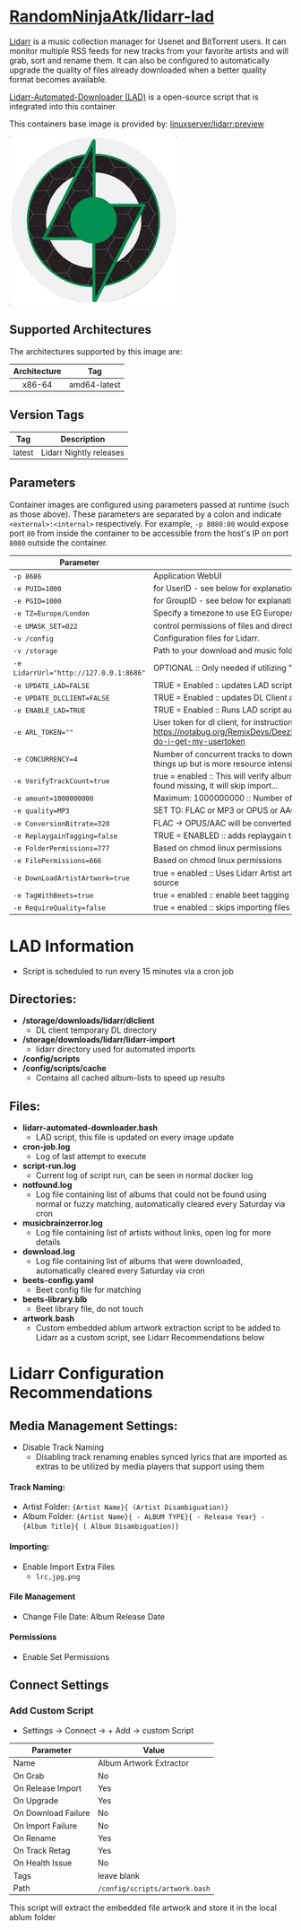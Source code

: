 
# [RandomNinjaAtk/lidarr-lad](https://github.com/RandomNinjaAtk/docker-lidarr-lad)

[Lidarr](https://github.com/lidarr/Lidarr) is a music collection manager for Usenet and BitTorrent users. It can monitor multiple RSS feeds for new tracks from your favorite artists and will grab, sort and rename them. It can also be configured to automatically upgrade the quality of files already downloaded when a better quality format becomes available.


[Lidarr-Automated-Downloader (LAD)](https://github.com/RandomNinjaAtk/lidarr-automated-downloader) is a open-source script that is integrated into this container

This containers base image is provided by: [linuxserver/lidarr:preview](https://github.com/linuxserver/docker-lidarr)

[![lidarr](https://raw.githubusercontent.com/RandomNinjaAtk/unraid-templates/master/randomninjaatk/img/lidarr.png)](https://github.com/lidarr/Lidarr)


## Supported Architectures

The architectures supported by this image are:

| Architecture | Tag |
| :----: | --- |
| x86-64 | amd64-latest |

## Version Tags

| Tag | Description |
| :----: | --- |
| latest | Lidarr Nightly releases |


## Parameters

Container images are configured using parameters passed at runtime (such as those above). These parameters are separated by a colon and indicate `<external>:<internal>` respectively. For example, `-p 8080:80` would expose port `80` from inside the container to be accessible from the host's IP on port `8080` outside the container.

| Parameter | Function |
| --- | --- |
| `-p 8686` | Application WebUI |
| `-e PUID=1000` | for UserID - see below for explanation |
| `-e PGID=1000` | for GroupID - see below for explanation |
| `-e TZ=Europe/London` | Specify a timezone to use EG Europe/London. |
| `-e UMASK_SET=022` | control permissions of files and directories created by Lidarr. |
| `-v /config` | Configuration files for Lidarr. |
| `-v /storage` | Path to your download and music folder. (<strong>DO NOT DELETE, this is a required path</strong>) |
| `-e LidarrUrl="http://127.0.0.1:8686"` | OPTIONAL :: Only needed if utilizing "URL Base" option |
| `-e UPDATE_LAD=FALSE` | TRUE = Enabled :: updates LAD script from repo on startup |
| `-e UPDATE_DLCLIENT=FALSE` | TRUE = Enabled :: updates DL Client application from repo on startup | 
| `-e ENABLE_LAD=TRUE` | TRUE = Enabled :: Runs LAD script automatically every 15 minutes via cronjob |
| `-e ARL_TOKEN=""` | User token for dl client, for instructions to obtain token: https://notabug.org/RemixDevs/DeezloaderRemix/wiki/Login+via+userToken#how-do-i-get-my-usertoken |
| `-e CONCURRENCY=4` | Number of concurrent tracks to download via the client. Increasing can speed things up but is more resource intensive, lower is safer... |
| `-e VerifyTrackCount=true` | true = enabled :: This will verify album track count vs dl track count, if tracks are found missing, it will skip import... |
| `-e amount=1000000000` | Maximum: 1000000000 :: Number of missing/cutoff albums to look for... |
| `-e quality=MP3` | SET TO: FLAC or MP3 or OPUS or AAC or ALAC |
| `-e ConversionBitrate=320` | FLAC -> OPUS/AAC will be converted using this bitrate |
| `-e ReplaygainTagging=false` | TRUE = ENABLED :: adds replaygain tags for compatible players (FLAC ONLY) |
| `-e FolderPermissions=777` | Based on chmod linux permissions |
| `-e FilePermissions=666` | Based on chmod linux permissions |
| `-e DownLoadArtistArtwork=true` | true = enabled :: Uses Lidarr Artist artwork first with a fallback using LAD as the source |
| `-e TagWithBeets=true` | true = enabled :: enable beet tagging to improve matching accuracy |
| `-e RequireQuality=false` | true = enabled :: skips importing files that do not match quality settings |

# LAD Information
* Script is scheduled to run every 15 minutes via a cron job

## Directories:
* <strong>/storage/downloads/lidarr/dlclient</strong>
  * DL client temporary DL directory
* <strong>/storage/downloads/lidarr/lidarr-import</strong>
  * lidarr directory used for automated imports
* <strong>/config/scripts</strong>
* <strong>/config/scripts/cache</strong>
  * Contains all cached album-lists to speed up results

## Files:
* <strong>lidarr-automated-downloader.bash</strong>
  * LAD script, this file is updated on every image update
* <strong>cron-job.log</strong>
  * Log of last attempt to execute
* <strong>script-run.log</strong>
  * Current log of script run, can be seen in normal docker log
* <strong>notfound.log</strong>
  * Log file containing list of albums that could not be found using normal or fuzzy matching, automatically cleared every Saturday via cron
* <strong>musicbrainzerror.log</strong>
  * Log file containing list of artists without links, open log for more details
* <strong>download.log</strong>
  * Log file containing list of albums that were downloaded, automatically cleared every Saturday via cron
* <strong>beets-config.yaml</strong>
  * Beet config file for matching
* <strong>beets-library.blb</strong>
  * Beet library file, do not touch
* <strong>artwork.bash</strong>
  * Custom embedded ablum artwork extraction script to be added to Lidarr as a custom script, see Lidarr Recommendations below
 
# Lidarr Configuration Recommendations

## Media Management Settings:
* Disable Track Naming
  * Disabling track renaming enables synced lyrics that are imported as extras to be utilized by media players that support using them


#### Track Naming:

* Artist Folder: `{Artist Name}{ (Artist Disambiguation)}`
* Album Folder: `{Artist Name}{ - ALBUM TYPE}{ - Release Year} - {Album Title}{ ( Album Disambiguation)}`

#### Importing:
* Enable Import Extra Files
  * `lrc,jpg,png`

#### File Management
* Change File Date: Album Release Date
 
#### Permissions
* Enable Set Permissions

## Connect Settings

### Add Custom Script
* Settings -> Connect -> + Add -> custom Script

| Parameter | Value |
| --- | --- |
| Name | Album Artwork Extractor |
| On Grab | No |
| On Release Import | Yes |
| On Upgrade | Yes |
| On Download Failure | No |
| On Import Failure | No |
| On Rename | Yes |
| On Track Retag | Yes |
| On Health Issue | No |
| Tags | leave blank |
| Path | `/config/scripts/artwork.bash` |

This script will extract the embedded file artwork and store it in the local ablum folder

